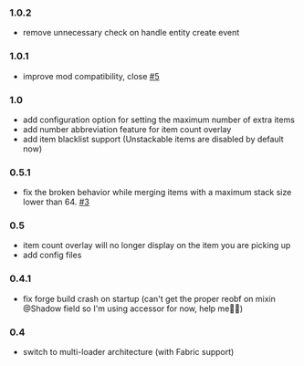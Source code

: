 ### 1.0.2
- remove unnecessary check on handle entity create event

### 1.0.1
- improve mod compatibility, close [#5](https://github.com/frank89722/Staaaaaaaaaaaack/issues/5)

### 1.0
- add configuration option for setting the maximum number of extra items
- add number abbreviation feature for item count overlay
- add item blacklist support (Unstackable items are disabled by default now)

### 0.5.1
- fix the broken behavior while merging items with a maximum stack size lower than 64. [#3](https://github.com/frank89722/Staaaaaaaaaaaack/issues/4)

### 0.5
- item count overlay will no longer display on the item you are picking up
- add config files

### 0.4.1
- fix forge build crash on startup (can't get the proper reobf on mixin @Shadow field so I'm using accessor for now, help me😮‍💨)

### 0.4
- switch to multi-loader architecture (with Fabric support)
